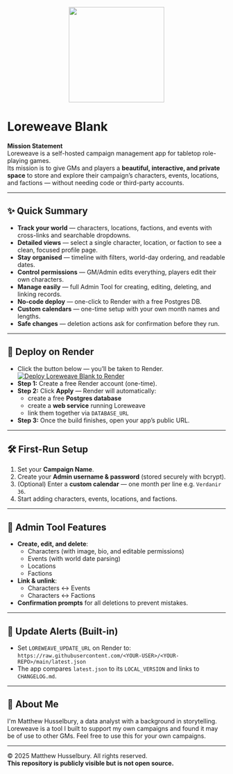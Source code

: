 <p align="center">
  <img src="https://i.imgur.com/WEGvkz8.png" width="220" />
</p>

# Loreweave Blank

**Mission Statement**  
Loreweave is a self-hosted campaign management app for tabletop role-playing games.  
Its mission is to give GMs and players a **beautiful, interactive, and private space** to store and explore their campaign’s characters, events, locations, and factions — without needing code or third-party accounts.

---

## ✨ Quick Summary
- **Track your world** — characters, locations, factions, and events with cross-links and searchable dropdowns.
- **Detailed views** — select a single character, location, or faction to see a clean, focused profile page.
- **Stay organised** — timeline with filters, world-day ordering, and readable dates.
- **Control permissions** — GM/Admin edits everything, players edit their own characters.
- **Manage easily** — full Admin Tool for creating, editing, deleting, and linking records.
- **No-code deploy** — one-click to Render with a free Postgres DB.
- **Custom calendars** — one-time setup with your own month names and lengths.
- **Safe changes** — deletion actions ask for confirmation before they run.

---

## 🚀 Deploy on Render
- Click the button below — you’ll be taken to Render.  
[![Deploy Loreweave Blank to Render](https://render.com/images/deploy-to-render-button.svg)](https://render.com/deploy?repo=https://github.com/MattHuss91/Loreweave)
- **Step 1:** Create a free Render account (one-time).
- **Step 2:** Click **Apply** — Render will automatically:
  - create a free **Postgres database**
  - create a **web service** running Loreweave
  - link them together via `DATABASE_URL`
- **Step 3:** Once the build finishes, open your app’s public URL.

---

## 🛠 First-Run Setup
1. Set your **Campaign Name**.
2. Create your **Admin username & password** (stored securely with bcrypt).
3. (Optional) Enter a **custom calendar** — one month per line e.g. `Verdanir 36`.
4. Start adding characters, events, locations, and factions.

---

## 🔧 Admin Tool Features
- **Create, edit, and delete**:
  - Characters (with image, bio, and editable permissions)
  - Events (with world date parsing)
  - Locations
  - Factions
- **Link & unlink**:
  - Characters ↔ Events  
  - Characters ↔ Factions
- **Confirmation prompts** for all deletions to prevent mistakes.

---

## 📅 Update Alerts (Built-in)
- Set `LOREWEAVE_UPDATE_URL` on Render to:  
  `https://raw.githubusercontent.com/<YOUR-USER>/<YOUR-REPO>/main/latest.json`
- The app compares `latest.json` to its `LOCAL_VERSION` and links to `CHANGELOG.md`.

---

## 👤 About Me

I'm Matthew Husselbury, a data analyst with a background in storytelling. Loreweave is a tool I built to support my own campaigns and found it may be of use to other GMs. Feel free to use this for your own campaigns.

---

© 2025 Matthew Husselbury. All rights reserved.  
**This repository is publicly visible but is not open source.**
